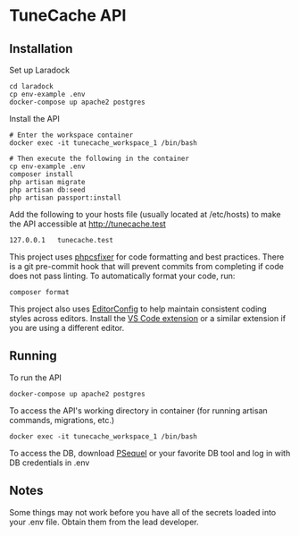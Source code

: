 # TuneCache API

## Installation

Set up Laradock
```
cd laradock
cp env-example .env
docker-compose up apache2 postgres
```

Install the API
```
# Enter the workspace container
docker exec -it tunecache_workspace_1 /bin/bash

# Then execute the following in the container
cp env-example .env
composer install
php artisan migrate
php artisan db:seed
php artisan passport:install
```

Add the following to your hosts file (usually located at /etc/hosts) to make the API accessible at http://tunecache.test
```
127.0.0.1   tunecache.test
```

This project uses [phpcsfixer](https://github.com/FriendsOfPHP/PHP-CS-Fixer) for code formatting and best practices. There is a git pre-commit hook that will prevent commits from completing if code does not pass linting. To automatically format your code, run:
```
composer format
```

This project also uses [EditorConfig](https://editorconfig.org/) to help maintain consistent coding styles across editors. Install the [VS Code extension](https://marketplace.visualstudio.com/items?itemName=EditorConfig.EditorConfig) or a similar extension if you are using a different editor.

## Running

To run the API
```
docker-compose up apache2 postgres
```

To access the API's working directory in container (for running artisan commands, migrations, etc.)
```
docker exec -it tunecache_workspace_1 /bin/bash
```

To access the DB, download [PSequel](http://www.psequel.com/) or your favorite DB tool and log in with DB credentials in .env

## Notes

Some things may not work before you have all of the secrets loaded into your .env file. Obtain them from the lead developer.

